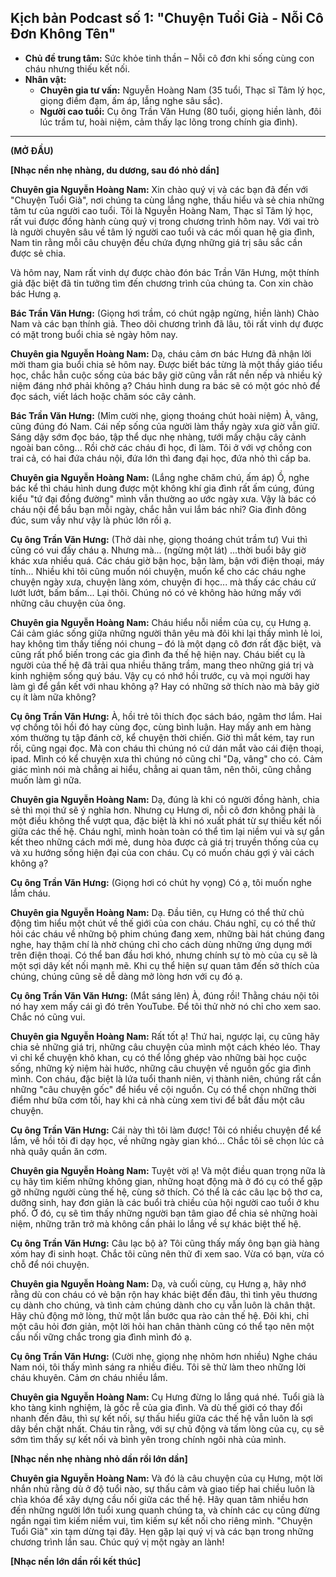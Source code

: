 
## Kịch bản Podcast số 1: "Chuyện Tuổi Già - Nỗi Cô Đơn Không Tên"

*   **Chủ đề trung tâm:** Sức khỏe tinh thần – Nỗi cô đơn khi sống cùng con cháu nhưng thiếu kết nối.
*   **Nhân vật:**
    *   **Chuyên gia tư vấn:** Nguyễn Hoàng Nam (35 tuổi, Thạc sĩ Tâm lý học, giọng điềm đạm, ấm áp, lắng nghe sâu sắc).
    *   **Người cao tuổi:** Cụ ông Trần Văn Hưng (80 tuổi, giọng hiền lành, đôi lúc trầm tư, hoài niệm, cảm thấy lạc lõng trong chính gia đình).

---

**(MỞ ĐẦU)**

**[Nhạc nền nhẹ nhàng, du dương, sau đó nhỏ dần]**

**Chuyên gia Nguyễn Hoàng Nam:** Xin chào quý vị và các bạn đã đến với "Chuyện Tuổi Già", nơi chúng ta cùng lắng nghe, thấu hiểu và sẻ chia những tâm tư của người cao tuổi. Tôi là Nguyễn Hoàng Nam, Thạc sĩ Tâm lý học, rất vui được đồng hành cùng quý vị trong chương trình hôm nay. Với vai trò là người chuyên sâu về tâm lý người cao tuổi và các mối quan hệ gia đình, Nam tin rằng mỗi câu chuyện đều chứa đựng những giá trị sâu sắc cần được sẻ chia.

Và hôm nay, Nam rất vinh dự được chào đón bác Trần Văn Hưng, một thính giả đặc biệt đã tin tưởng tìm đến chương trình của chúng ta. Con xin chào bác Hưng ạ.

**Bác Trần Văn Hưng:** (Giọng hơi trầm, có chút ngập ngừng, hiền lành) Chào Nam và các bạn thính giả. Theo dõi chương trình đã lâu, tôi rất vinh dự được có mặt trong buổi chia sẻ ngày hôm nay.

**Chuyên gia Nguyễn Hoàng Nam:** Dạ, cháu cảm ơn bác Hưng đã nhận lời mời tham gia buổi chia sẻ hôm nay. Được biết bác từng là một thầy giáo tiểu học, chắc hẳn cuộc sống của bác bây giờ cũng vẫn rất nền nếp và nhiều kỷ niệm đáng nhớ phải không ạ? Cháu hình dung ra bác sẽ có một góc nhỏ để đọc sách, viết lách hoặc chăm sóc cây cảnh.

**Bác Trần Văn Hưng:** (Mỉm cười nhẹ, giọng thoáng chút hoài niệm) À, vâng, cũng đúng đó Nam. Cái nếp sống của người làm thầy ngày xưa giờ vẫn giữ. Sáng dậy sớm đọc báo, tập thể dục nhẹ nhàng, tưới mấy chậu cây cảnh ngoài ban công... Rồi chờ các cháu đi học, đi làm. Tôi ở với vợ chồng  con trai cả, có hai đứa cháu nội, đứa lớn thì đang đại học, đứa nhỏ thì cấp ba.

**Chuyên gia Nguyễn Hoàng Nam:** (Lắng nghe chăm chú, ấm áp) Ồ, nghe bác kể thì cháu hình dung được một không khí gia đình rất ấm cúng, đúng kiểu "tứ đại đồng đường" mình vẫn thường ao ước ngày xưa. Vậy là bác có cháu nội để bầu bạn mỗi ngày, chắc hẳn vui lắm bác nhỉ? Gia đình đông đúc, sum vầy như vậy là phúc lớn rồi ạ.


**Cụ ông Trần Văn Hưng:** (Thở dài nhẹ, giọng thoáng chút trầm tư) Vui thì cũng có vui đấy cháu ạ. Nhưng mà... (ngừng một lát) ...thời buổi bây giờ khác xưa nhiều quá. Các cháu giờ bận học, bận làm, bận với điện thoại, máy tính... Nhiều khi tôi cũng muốn nói chuyện, muốn kể cho các cháu nghe chuyện ngày xưa, chuyện làng xóm, chuyện đi học... mà thấy các cháu cứ lướt lướt, bấm bấm... Lại thôi. Chúng nó có vẻ không hào hứng mấy với những câu chuyện của ông.

**Chuyên gia Nguyễn Hoàng Nam:** Cháu hiểu nỗi niềm của cụ, cụ Hưng ạ. Cái cảm giác sống giữa những người thân yêu mà đôi khi lại thấy mình lẻ loi, hay không tìm thấy tiếng nói chung – đó là một dạng cô đơn rất đặc biệt, và cũng rất phổ biến trong các gia đình đa thế hệ hiện nay. Cháu biết cụ là người của thế hệ đã trải qua nhiều thăng trầm, mang theo những giá trị và kinh nghiệm sống quý báu. Vậy cụ có nhớ hồi trước, cụ và mọi người hay làm gì để gắn kết với nhau không ạ? Hay có những sở thích nào mà bây giờ cụ ít làm nữa không?

**Cụ ông Trần Văn Hưng:** À, hồi trẻ tôi thích đọc sách báo, ngâm thơ lắm. Hai vợ chồng tôi hồi đó hay cùng đọc, cùng bình luận. Hay mấy anh em hàng xóm thường tụ tập đánh cờ, kể chuyện thời chiến. Giờ thì mắt kém, tay run rồi, cũng ngại đọc. Mà con cháu thì chúng nó cứ dán mắt vào cái điện thoại, ipad. Mình có kể chuyện xưa thì chúng nó cũng chỉ "Dạ, vâng" cho có. Cảm giác mình nói mà chẳng ai hiểu, chẳng ai quan tâm, nên thôi, cũng chẳng muốn làm gì nữa.

**Chuyên gia Nguyễn Hoàng Nam:** Dạ, đúng là khi có người đồng hành, chia sẻ thì mọi thứ sẽ ý nghĩa hơn. Nhưng cụ Hưng ơi, nỗi cô đơn không phải là một điều không thể vượt qua, đặc biệt là khi nó xuất phát từ sự thiếu kết nối giữa các thế hệ. Cháu nghĩ, mình hoàn toàn có thể tìm lại niềm vui và sự gắn kết theo những cách mới mẻ, dung hòa được cả giá trị truyền thống của cụ và xu hướng sống hiện đại của con cháu. Cụ có muốn cháu gợi ý vài cách không ạ?

**Cụ ông Trần Văn Hưng:** (Giọng hơi có chút hy vọng) Có ạ, tôi muốn nghe lắm cháu.

**Chuyên gia Nguyễn Hoàng Nam:** Dạ. Đầu tiên, cụ Hưng có thể thử chủ động tìm hiểu một chút về thế giới của con cháu. Cháu nghĩ, cụ có thể thử hỏi các cháu về những bộ phim chúng đang xem, những bài hát chúng đang nghe, hay thậm chí là nhờ chúng chỉ cho cách dùng những ứng dụng mới trên điện thoại. Có thể ban đầu hơi khó, nhưng chính sự tò mò của cụ sẽ là một sợi dây kết nối mạnh mẽ. Khi cụ thể hiện sự quan tâm đến sở thích của chúng, chúng cũng sẽ dễ dàng mở lòng hơn với cụ đó ạ.

**Cụ ông Trần Văn Văn Hưng:** (Mắt sáng lên) À, đúng rồi! Thằng cháu nội tôi nó hay xem mấy cái gì đó trên YouTube. Để tôi thử nhờ nó chỉ cho xem sao. Chắc nó cũng vui.

**Chuyên gia Nguyễn Hoàng Nam:** Rất tốt ạ! Thứ hai, ngược lại, cụ cũng hãy chia sẻ những giá trị, những câu chuyện của mình một cách khéo léo. Thay vì chỉ kể chuyện khô khan, cụ có thể lồng ghép vào những bài học cuộc sống, những kỷ niệm hài hước, những câu chuyện về nguồn gốc gia đình mình. Con cháu, đặc biệt là lứa tuổi thanh niên, vị thành niên, chúng rất cần những "câu chuyện gốc" để hiểu về cội nguồn. Cụ có thể chọn những thời điểm như bữa cơm tối, hay khi cả nhà cùng xem tivi để bắt đầu một câu chuyện.

**Cụ ông Trần Văn Hưng:** Cái này thì tôi làm được! Tôi có nhiều chuyện để kể lắm, về hồi tôi đi dạy học, về những ngày gian khó… Chắc tôi sẽ chọn lúc cả nhà quây quần ăn cơm.

**Chuyên gia Nguyễn Hoàng Nam:** Tuyệt vời ạ! Và một điều quan trọng nữa là cụ hãy tìm kiếm những không gian, những hoạt động mà ở đó cụ có thể gặp gỡ những người cùng thế hệ, cùng sở thích. Có thể là các câu lạc bộ thơ ca, dưỡng sinh, hay đơn giản là các buổi trà chiều của hội người cao tuổi ở khu phố. Ở đó, cụ sẽ tìm thấy những người bạn tâm giao để chia sẻ những hoài niệm, những trăn trở mà không cần phải lo lắng về sự khác biệt thế hệ.

**Cụ ông Trần Văn Hưng:** Câu lạc bộ à? Tôi cũng thấy mấy ông bạn già hàng xóm hay đi sinh hoạt. Chắc tôi cũng nên thử đi xem sao. Vừa có bạn, vừa có chỗ để nói chuyện.

**Chuyên gia Nguyễn Hoàng Nam:** Dạ, và cuối cùng, cụ Hưng ạ, hãy nhớ rằng dù con cháu có vẻ bận rộn hay khác biệt đến đâu, thì tình yêu thương cụ dành cho chúng, và tình cảm chúng dành cho cụ vẫn luôn là chân thật. Hãy chủ động mở lòng, thử một lần bước qua rào cản thế hệ. Đôi khi, chỉ một câu hỏi đơn giản, một lời hỏi han chân thành cũng có thể tạo nên một cầu nối vững chắc trong gia đình mình đó ạ.

**Cụ ông Trần Văn Hưng:** (Cười nhẹ, giọng nhẹ nhõm hơn nhiều) Nghe cháu Nam nói, tôi thấy mình sáng ra nhiều điều. Tôi sẽ thử làm theo những lời cháu khuyên. Cảm ơn cháu nhiều lắm.

**Chuyên gia Nguyễn Hoàng Nam:** Cụ Hưng đừng lo lắng quá nhé. Tuổi già là kho tàng kinh nghiệm, là gốc rễ của gia đình. Và dù thế giới có thay đổi nhanh đến đâu, thì sự kết nối, sự thấu hiểu giữa các thế hệ vẫn luôn là sợi dây bền chặt nhất. Cháu tin rằng, với sự chủ động và tấm lòng của cụ, cụ sẽ sớm tìm thấy sự kết nối và bình yên trong chính ngôi nhà của mình.

**[Nhạc nền nhẹ nhàng nhỏ dần rồi lớn dần]**

**Chuyên gia Nguyễn Hoàng Nam:** Và đó là câu chuyện của cụ Hưng, một lời nhắn nhủ rằng dù ở độ tuổi nào, sự thấu cảm và giao tiếp hai chiều luôn là chìa khóa để xây dựng cầu nối giữa các thế hệ. Hãy quan tâm nhiều hơn đến những người lớn tuổi xung quanh chúng ta, và chính các cụ cũng đừng ngần ngại tìm kiếm niềm vui, tìm kiếm sự kết nối cho riêng mình. "Chuyện Tuổi Già" xin tạm dừng tại đây. Hẹn gặp lại quý vị và các bạn trong những chương trình lần sau. Chúc quý vị một ngày an lành!

**[Nhạc nền lớn dần rồi kết thúc]**